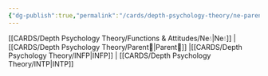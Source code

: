 ```yaml
---
{"dg-publish":true,"permalink":"/cards/depth-psychology-theory/ne-parent/","noteIcon":"","created":"2023-01-05T15:01:58.062+01:00","updated":"2023-04-21T13:30:58.329+02:00"}
---
```


[[CARDS/Depth Psychology Theory/Functions & Attitudes/Ne💧\|Ne💧]] | [[CARDS/Depth Psychology Theory/Parent🤨\|Parent🤨]] |[[CARDS/Depth Psychology Theory/INFP\|INFP]]  | [[CARDS/Depth Psychology Theory/INTP\|INTP]]

